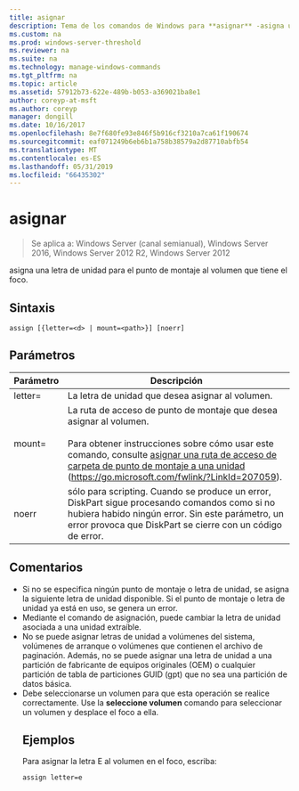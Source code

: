 ```yaml
---
title: asignar
description: Tema de los comandos de Windows para **asignar** -asigna una letra de unidad para el punto de montaje al volumen que tiene el foco.
ms.custom: na
ms.prod: windows-server-threshold
ms.reviewer: na
ms.suite: na
ms.technology: manage-windows-commands
ms.tgt_pltfrm: na
ms.topic: article
ms.assetid: 57912b73-622e-489b-b053-a369021ba8e1
author: coreyp-at-msft
ms.author: coreyp
manager: dongill
ms.date: 10/16/2017
ms.openlocfilehash: 8e7f680fe93e846f5b916cf3210a7ca61f190674
ms.sourcegitcommit: eaf071249b6eb6b1a758b38579a2d87710abfb54
ms.translationtype: MT
ms.contentlocale: es-ES
ms.lasthandoff: 05/31/2019
ms.locfileid: "66435302"
---
```

# <a name="assign"></a>asignar

>Se aplica a: Windows Server (canal semianual), Windows Server 2016, Windows Server 2012 R2, Windows Server 2012

asigna una letra de unidad para el punto de montaje al volumen que tiene el foco.

## <a name="syntax"></a>Sintaxis
```
assign [{letter=<d> | mount=<path>}] [noerr]
```
## <a name="parameters"></a>Parámetros

|  Parámetro   |                                                                                                                                 Descripción                                                                                                                                 |
|--------------|-----------------------------------------------------------------------------------------------------------------------------------------------------------------------------------------------------------------------------------------------------------------------------|
|  letter=<d>  |                                                                                                             La letra de unidad que desea asignar al volumen.                                                                                                              |
| mount=<path> | La ruta de acceso de punto de montaje que desea asignar al volumen.<br /><br />Para obtener instrucciones sobre cómo usar este comando, consulte [asignar una ruta de acceso de carpeta de punto de montaje a una unidad](https://go.microsoft.com/fwlink/?LinkId=207059) (<https://go.microsoft.com/fwlink/?LinkId=207059>). |
|    noerr     |                                    sólo para scripting. Cuando se produce un error, DiskPart sigue procesando comandos como si no hubiera habido ningún error. Sin este parámetro, un error provoca que DiskPart se cierre con un código de error.                                     |

## <a name="remarks"></a>Comentarios
- Si no se especifica ningún punto de montaje o letra de unidad, se asigna la siguiente letra de unidad disponible. Si el punto de montaje o letra de unidad ya está en uso, se genera un error.
- Mediante el comando de asignación, puede cambiar la letra de unidad asociada a una unidad extraíble.
- No se puede asignar letras de unidad a volúmenes del sistema, volúmenes de arranque o volúmenes que contienen el archivo de paginación. Además, no se puede asignar una letra de unidad a una partición de fabricante de equipos originales (OEM) o cualquier partición de tabla de particiones GUID (gpt) que no sea una partición de datos básica.
- Debe seleccionarse un volumen para que esta operación se realice correctamente. Use la **seleccione volumen** comando para seleccionar un volumen y desplace el foco a ella.
  ## <a name="BKMK_examples"></a>Ejemplos
  Para asignar la letra E al volumen en el foco, escriba:
  ```
  assign letter=e
  ```


